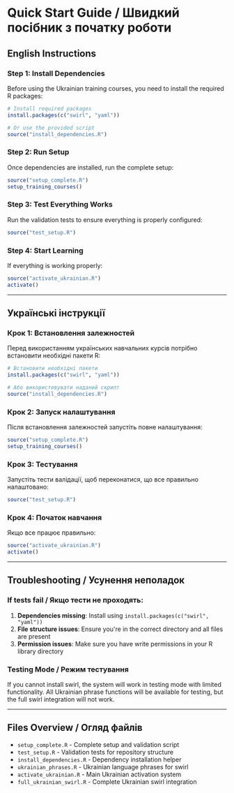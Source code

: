 # Quick Start Guide / Швидкий посібник з початку роботи

## English Instructions

### Step 1: Install Dependencies
Before using the Ukrainian training courses, you need to install the required R packages:

```r
# Install required packages
install.packages(c("swirl", "yaml"))

# Or use the provided script
source("install_dependencies.R")
```

### Step 2: Run Setup
Once dependencies are installed, run the complete setup:

```r
source("setup_complete.R")
setup_training_courses()
```

### Step 3: Test Everything Works
Run the validation tests to ensure everything is properly configured:

```r
source("test_setup.R")
```

### Step 4: Start Learning
If everything is working properly:

```r
source("activate_ukrainian.R")
activate()
```

---

## Українські інструкції

### Крок 1: Встановлення залежностей
Перед використанням українських навчальних курсів потрібно встановити необхідні пакети R:

```r
# Встановити необхідні пакети
install.packages(c("swirl", "yaml"))

# Або використовувати наданий скрипт
source("install_dependencies.R")
```

### Крок 2: Запуск налаштування
Після встановлення залежностей запустіть повне налаштування:

```r
source("setup_complete.R")
setup_training_courses()
```

### Крок 3: Тестування
Запустіть тести валідації, щоб переконатися, що все правильно налаштовано:

```r
source("test_setup.R")
```

### Крок 4: Початок навчання
Якщо все працює правильно:

```r
source("activate_ukrainian.R")
activate()
```

---

## Troubleshooting / Усунення неполадок

### If tests fail / Якщо тести не проходять:

1. **Dependencies missing**: Install using `install.packages(c("swirl", "yaml"))`
2. **File structure issues**: Ensure you're in the correct directory and all files are present
3. **Permission issues**: Make sure you have write permissions in your R library directory

### Testing Mode / Режим тестування

If you cannot install swirl, the system will work in testing mode with limited functionality. All Ukrainian phrase functions will be available for testing, but the full swirl integration will not work.

---

## Files Overview / Огляд файлів

- `setup_complete.R` - Complete setup and validation script
- `test_setup.R` - Validation tests for repository structure
- `install_dependencies.R` - Dependency installation helper
- `ukrainian_phrases.R` - Ukrainian language phrases for swirl
- `activate_ukrainian.R` - Main Ukrainian activation system
- `full_ukrainian_swirl.R` - Complete Ukrainian swirl integration